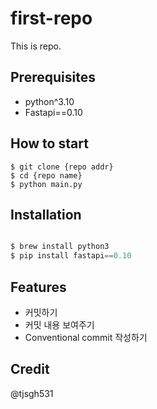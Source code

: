 # first-repo

This is repo.

## Prerequisites 

- python^3.10
- Fastapi==0.10


## How to start

```shell
$ git clone {repo addr}
$ cd {repo name}
$ python main.py

```

## Installation

```python

$ brew install python3
$ pip install fastapi==0.10
```


## Features

- 커밋하기
- 커밋 내용 보여주기
- Conventional commit 작성하기


## Credit

@tjsgh531
